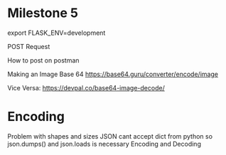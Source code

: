 # Milestone 5 



export FLASK_ENV=development


POST Request

How to post on postman

Making an Image Base 64 
https://base64.guru/converter/encode/image

Vice Versa:
https://devpal.co/base64-image-decode/


# Encoding
Problem with shapes and sizes
JSON cant accept dict from python so json.dumps() and json.loads is necessary
Encoding and Decoding 